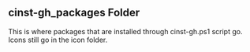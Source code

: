 ## cinst-gh_packages Folder

This is where packages that are installed through cinst-gh.ps1 script go. Icons still go in the icon folder.
